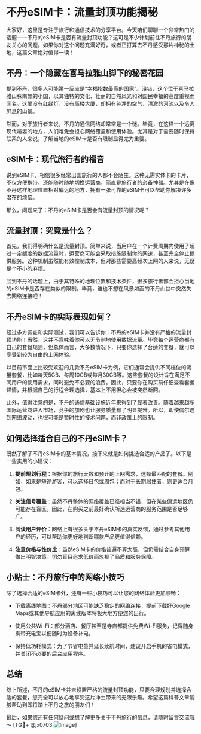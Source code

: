 # 不丹eSIM卡：流量封顶功能揭秘

大家好，这里是专注于旅行和通信技术的分享平台。今天咱们聊聊一个非常热门的话题——不丹的eSIM卡是否有流量封顶功能？这可是不少计划前往不丹旅行的朋友关心的问题。如果你对这个问题充满好奇，或者正打算去不丹感受那片神秘的土地，这篇文章绝对值得一读！

## 不丹：一个隐藏在喜马拉雅山脚下的秘密花园

提到不丹，很多人可能第一反应是“幸福指数最高的国家”。没错，这个位于喜马拉雅山脉南麓的小国，以其独特的文化、壮丽的自然风光和对国民幸福的高度重视而闻名。这里没有红绿灯，没有高楼大厦，却拥有纯净的空气、清澈的河流以及令人屏息的山景。

然而，对于旅行者来说，不丹的通信网络却常常是一个谜。毕竟，在这样一个远离现代喧嚣的地方，人们难免会担心网络覆盖和使用体验。尤其是对于需要随时保持联系的人来说，了解当地的eSIM卡是否有限制显得尤为重要。

## eSIM卡：现代旅行者的福音

说到eSIM卡，相信很多经常出国旅行的人都不会陌生。这种无需实体卡的卡片，不仅方便携带，还能随时随地切换运营商，简直是旅行者的必备神器。尤其是在像不丹这样地理位置相对偏远的地方，拥有一张可靠的eSIM卡可以帮助你解决许多潜在的烦恼。

那么，问题来了：不丹的eSIM卡是否会有流量封顶的情况呢？

## 流量封顶：究竟是什么？

首先，我们得明确什么是流量封顶。简单来说，当用户在一个计费周期内使用了超过一定额度的数据流量时，运营商可能会采取措施限制你的网速，甚至完全停止提供服务。这种机制虽然能有效控制成本，但对那些需要高频次上网的人来说，无疑是个不小的麻烦。

回到不丹的话题上，由于其特殊的地理位置和技术条件，很多旅行者都会担心当地的eSIM卡是否存在类似的限制。毕竟，谁也不想在风景如画的不丹山谷中突然失去网络连接吧！

## 不丹eSIM卡的实际表现如何？

经过多方调查和实际测试，我们可以告诉你：不丹的eSIM卡并没有严格的流量封顶功能！当然，这并不意味着你可以无节制地使用数据流量。毕竟每个运营商都有自己的套餐规则，但总体而言，大多数情况下，只要你选择了合适的套餐，就可以享受到较为自由的上网体验。

以目前市面上比较受欢迎的几款不丹eSIM卡为例，它们通常会提供不同档位的流量套餐，比如每天5GB、每周10GB或每月30GB等。这些套餐的设计旨在满足不同用户的使用需求，同时避免不必要的浪费。因此，只要你在购买前仔细查看套餐详情，并根据自己的行程合理选择，基本上不用担心会被突然断网。

此外，值得注意的是，不丹的通信基础设施近年来得到了显著改善。随着越来越多国际运营商进入市场，竞争的加剧也让服务质量有了明显提升。所以，即使偶尔遇到网络波动，也很可能是暂时性的技术问题，而非政策上的限制。

## 如何选择适合自己的不丹eSIM卡？

既然了解了不丹eSIM卡的基本情况，接下来就是如何挑选合适的产品了。以下是一些实用的小建议：

1. **提前规划行程**：根据你的旅行天数和预计的上网需求，选择最匹配的套餐。例如，如果是短途游客，可以选择日包或周包；而对于长期居住者，则更适合月包。
   
2. **关注信号覆盖**：虽然不丹整体的网络覆盖已经相当不错，但在某些偏远地区仍可能存在盲区。因此，在购买之前最好确认所选运营商的服务范围是否足够广。

3. **阅读用户评价**：网络上有很多关于不丹eSIM卡的真实反馈，通过参考其他用户的经历，可以帮助你更好地判断哪款产品更值得信赖。

4. **注意价格与性价比**：虽然eSIM卡的价格普遍不算太高，但仍需结合自身预算做出明智决策。切勿盲目追求低价而忽视了品质和服务保障。

## 小贴士：不丹旅行中的网络小技巧

除了选择合适的eSIM卡外，还有一些小技巧可以让您的网络体验更加顺畅：

- 下载离线地图：不丹部分地区可能缺乏稳定的网络连接，提前下载好Google Maps或其他导航应用的离线版本将极大地方便您的出行。
  
- 使用公共Wi-Fi：部分酒店、餐厅甚至是寺庙都提供免费Wi-Fi服务，记得随身携带充电宝以便随时为设备补电。

- 保持低功耗模式：为了节省电量并延长续航时间，建议开启手机的省电模式，并关闭不必要的后台应用程序。

## 总结

综上所述，不丹的eSIM卡并未设置严格的流量封顶功能，只要合理规划并选择合适的套餐，您完全可以放心地享受这片净土带来的无限乐趣。希望这篇科普文章能够帮助到即将踏上不丹之旅的朋友们！

最后，如果您还有任何疑问或想了解更多关于不丹旅行的信息，请随时留言交流哦～ [TG💪+ @jx0703 ![Image](https://github.com/user-attachments/assets/dbca1d08-cadb-493c-b0ec-ad6f7a83f270)]
